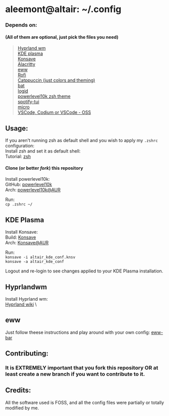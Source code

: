# aleemont@altair: ~/.config

### Depends on: 
#### (All of them are optional, just pick the files you need)
>[Hyprland wm](https://wiki.hyprland.org/) \
>[KDE plasma](https://kde.org/plasma-desktop/) \
>[Konsave](https://github.com/Prayag2/konsave) \
>[Alacritty](https://github.com/alacritty/alacritty)  \
>[eww](https://github.com/elkowar/eww) \
>[Rofi](https://github.com/davatorium/rofi) \
>[Catppuccin (just colors and theming)](https://github.com/catppuccin) \
>[bat](https://github.com/sharkdp/bat) \
>[logid](https://github.com/PixlOne/logiops) \
>[powerlevel10k zsh theme](https://github.com/romkatv/powerlevel10k) \
>[spotify-tui](https://github.com/Rigellute/spotify-tui) \
>[micro](https://github.com/zyedidia/micro) \
>[VSCode, Codium or VSCode - OSS](https://wiki.archlinux.org/title/Visual_Studio_Code)

## Usage:
If you aren't running zsh as default shell and you wish to apply my `.zshrc` configuration: \
Install zsh and set it as default shell: \
Tutorial: [zsh](https://linuxg.net/how-to-install-zsh-shell-how-to-set-it-as-a-default-login-shell/)

#### Clone (or better *fork*) this repository

Install powerlevel10k: \
GitHub: [powerlevel10k](https://github.com/romkatv/powerlevel10k#arch-linux) \
Arch: [powerlevel10k@AUR](https://archlinux.org/packages/community/x86_64/zsh-theme-powerlevel10k/) 

Run: \
`cp .zshrc ~/`

## KDE Plasma

Install Konsave: \
Build: [Konsave](https://github.com/Prayag2/konsave) \
Arch: [Konsave@AUR](https://aur.archlinux.org/packages/konsave) 

Run: \
`konsave -i altair_kde_conf.knsv`\
`konsave -a altair_kde_conf`

Logout and re-login to see changes applied to your KDE Plasma installation.

## Hyprlandwm
Install Hyprland wm: \
[Hyprland wiki](https://wiki.hyprland.org/Getting-Started/Installation/) \

## eww
Just follow theese instructions and play around with your own config:
[eww-bar](https://github.com/elkowar/eww)

## Contributing:
### It is EXTREMELY important that you fork this repository OR at least create a new branch if you want to contribute to it.

## Credits:
All the software used is FOSS, and all the config files were partially or totally modified by me. 
